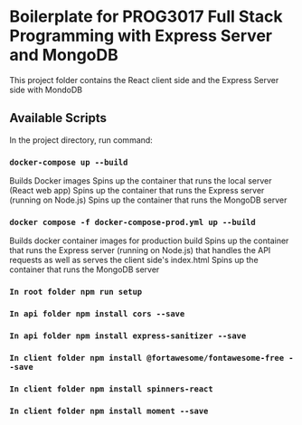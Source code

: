 # Boilerplate for PROG3017 Full Stack Programming with Express Server and MongoDB

This project folder contains the React client side and the Express Server side with MondoDB

## Available Scripts

In the project directory, run command:

### `docker-compose up --build`

Builds Docker images
Spins up the container that runs the local server (React web app)
Spins up the container that runs the Express server (running on Node.js)
Spins up the container that runs the MongoDB server

### `docker compose -f docker-compose-prod.yml up --build`
Builds docker container images for production build
Spins up the container that runs the Express server (running on Node.js) that handles the API requests as well as serves the client side's index.html
Spins up the container that runs the MongoDB server

### `In root folder npm run setup`
### `In api folder npm install cors --save`
### `In api folder npm install express-sanitizer --save`
### `In client folder npm install @fortawesome/fontawesome-free --save`
### `In client folder npm install spinners-react`
### `In client folder npm install moment --save`

